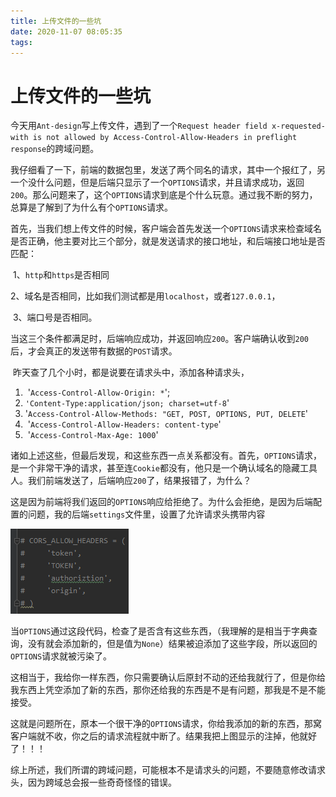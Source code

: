```yaml
---
title: 上传文件的一些坑
date: 2020-11-07 08:05:35
tags:
---
```


# 上传文件的一些坑

​		今天用`Ant-design`写上传文件，遇到了一个`Request header field x-requested-with is not allowed by Access-Control-Allow-Headers in preflight response`的跨域问题。

​		我仔细看了一下，前端的数据包里，发送了两个同名的请求，其中一个报红了，另一个没什么问题，但是后端只显示了一个`OPTIONS`请求，并且请求成功，返回`200`。那么问题来了，这个`OPTIONS`请求到底是个什么玩意。通过我不断的努力，总算是了解到了为什么有个`OPTIONS`请求。

​		首先，当我们想上传文件的时候，客户端会首先发送一个`OPTIONS`请求来检查域名是否正确，他主要对比三个部分，就是发送请求的接口地址，和后端接口地址是否匹配：

​		1、`http`和`https`是否相同

​		2、域名是否相同，比如我们测试都是用`localhost`，或者`127.0.0.1`，

​		3、端口号是否相同。

​		当这三个条件都满足时，后端响应成功，并返回响应`200`。客户端确认收到`200`后，才会真正的发送带有数据的`POST`请求。

​		昨天查了几个小时，都是说要在请求头中，添加各种请求头，

1. ​	'`Access-Control-Allow-Origin: *`';
2.    `'Content-Type:application/json; charset=utf-8`'
3. ​    '`Access-Control-Allow-Methods: "GET, POST, OPTIONS, PUT, DELETE`'
4. ​    '`Access-Control-Allow-Headers: content-type`'
5. ​    '`Access-Control-Max-Age: 1000`'

​		诸如上述这些，但最后发现，和这些东西一点关系都没有。首先，`OPTIONS`请求，是一个非常干净的请求，甚至连`Cookie`都没有，他只是一个确认域名的隐藏工具人。我们前端发送了，后端响应`200`了，结果报错了，为什么？

​		这是因为前端将我们返回的`OPTIONS`响应给拒绝了。为什么会拒绝，是因为后端配置的问题，我的后端`settings`文件里，设置了允许请求头携带内容

![image-20201107075354277](上传文件的一些坑/mi.png)

​		当`OPTIONS`通过这段代码，检查了是否含有这些东西，（我理解的是相当于字典查询，没有就会添加新的，但是值为`None`）结果被迫添加了这些字段，所以返回的`OPTIONS`请求就被污染了。

​		这相当于，我给你一样东西，你只需要确认后原封不动的还给我就行了，但是你给我东西上凭空添加了新的东西，那你还给我的东西是不是有问题，那我是不是不能接受。

​		这就是问题所在，原本一个很干净的`OPTIONS`请求，你给我添加的新的东西，那窝客户端就不收，你之后的请求流程就中断了。结果我把上图显示的注掉，他就好了！！！

​		综上所述，我们所谓的跨域问题，可能根本不是请求头的问题，不要随意修改请求头，因为跨域总会报一些奇奇怪怪的错误。